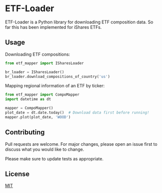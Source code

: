 # ETF-Loader
ETF-Loader is a Python library for downloading ETF composition data. So far this has been implemented for iShares ETFs.

## Usage
Downloading ETF compositions:
```python
from etf_mapper import ISharesLoader

br_loader = ISharesLoader()
br_loader.download_compositions_of_country('us')
```

Mapping regional information of an ETF by ticker:
```python
from etf_mapper import CompoMapper
import datetime as dt

mapper = CompoMapper()
plot_date = dt.date.today()  # Download data first before running!
mapper.plot(plot_date, 'WOOD')

```

## Contributing
Pull requests are welcome. For major changes, please open an issue first to discuss what you would like to change.

Please make sure to update tests as appropriate.

## License
[MIT](https://choosealicense.com/licenses/mit/)